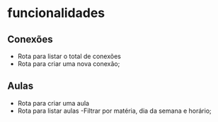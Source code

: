 # funcionalidades


## Conexões

- Rota para listar o total de conexões 
- Rota para criar uma nova conexão;

## Aulas

- Rota para criar uma aula
- Rota para listar aulas
    -Filtrar por matéria, dia da semana e horário;


